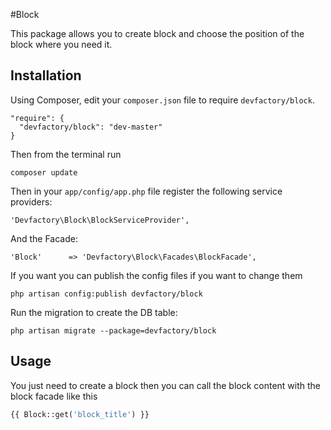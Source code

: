 #Block

This package allows you to create block and choose the position of the block where you need it.

## Installation

Using Composer, edit your `composer.json` file to require `devfactory/block`.

    "require": {
      "devfactory/block": "dev-master"
    }

Then from the terminal run

    composer update

Then in your `app/config/app.php` file register the following service providers:

    'Devfactory\Block\BlockServiceProvider',

And the Facade:

    'Block'      => 'Devfactory\Block\Facades\BlockFacade',

If you want you can publish the config files if you want to change them

    php artisan config:publish devfactory/block

Run the migration to create the DB table:

    php artisan migrate --package=devfactory/block

## Usage

You just need to create a block then you can call the block content with the block facade like this

```php
{{ Block::get('block_title') }}
```


